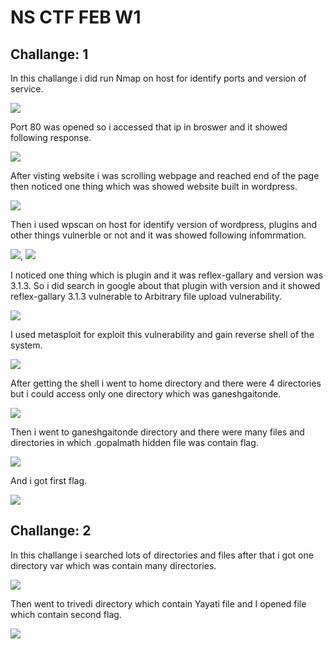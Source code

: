 # NS CTF FEB W1

## Challange: 1

In this challange i did run Nmap on host for identify ports and version of service.

![](https://github.com/pritessh/NS-CTF-1/blob/master/images/1.png)

Port 80 was opened so i accessed that ip in broswer and it showed following response.

![](https://github.com/pritessh/NS-CTF-1/blob/master/images/2.png)

After visting website i was scrolling webpage and reached end of the page then noticed one thing which was showed website built in wordpress.

![](https://github.com/pritessh/NS-CTF-1/blob/master/images/3.png)

Then i used wpscan on host for identify version of wordpress, plugins and other things vulnerble or not and it was showed following infomrmation.

![](https://github.com/pritessh/NS-CTF-1/blob/master/images/4.png), ![](https://github.com/pritessh/NS-CTF-1/blob/master/images/5.png)

I noticed one thing which is plugin and it was reflex-gallary and version was 3.1.3. So i did search in google about that plugin with version and it showed reflex-gallary 3.1.3 vulnerable to Arbitrary file upload vulnerability.

![](https://github.com/pritessh/NS-CTF-1/blob/master/images/6.png)

I used metasploit for exploit this vulnerability and gain reverse shell of the system. 

![](https://github.com/pritessh/NS-CTF-1/blob/master/images/7.png)

After getting the shell i went to home directory and there were 4 directories but i could access only one directory which was ganeshgaitonde.

![](https://github.com/pritessh/NS-CTF-1/blob/master/images/8.png)

Then i went to ganeshgaitonde directory and there were many files and directories in which .gopalmath hidden file was contain flag.

![](https://github.com/pritessh/NS-CTF-1/blob/master/images/9.png)

And i got first flag.

![](https://github.com/pritessh/NS-CTF-1/blob/master/images/10.png)


## Challange: 2

In this challange i searched lots of directories and files after that i got one directory var which was contain many directories.

![](https://github.com/pritessh/NS-CTF-1/blob/master/images/11.png)

Then went to trivedi directory which contain Yayati file and I opened file which contain second flag.

![](https://github.com/pritessh/NS-CTF-1/blob/master/images/12.png)
